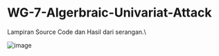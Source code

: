 # WG-7-Algerbraic-Univariat-Attack
Lampiran Source Code dan Hasil dari serangan.\

![image](https://github.com/user-attachments/assets/cb71870b-cb6b-4fa8-bcaa-585cbd59080a)
